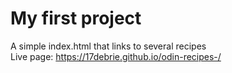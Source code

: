 # My first project  

A simple index.html that links to several recipes  
Live page: <https://17debrie.github.io/odin-recipes-/>
